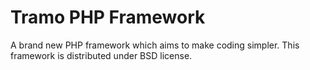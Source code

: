 Tramo PHP Framework
===================

A brand new PHP framework which aims to make coding simpler. This framework is distributed under BSD license.
